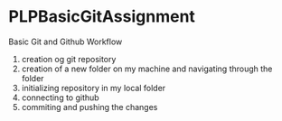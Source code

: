 # PLPBasicGitAssignment
Basic Git and Github Workflow
1. creation og git repository
2. creation of a new folder on my machine and navigating through the folder
3. initializing repository in my local folder
4. connecting to github
5. commiting and pushing the changes
